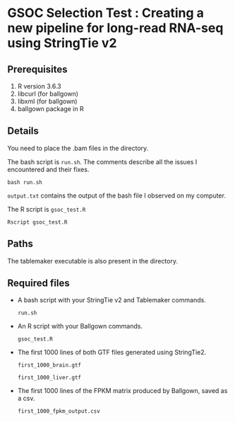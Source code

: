 # GSOC Selection Test : Creating a new pipeline for long-read RNA-seq using StringTie v2

## Prerequisites
1. R version 3.6.3
2. libcurl (for ballgown)
3. libxml (for ballgown)
4. ballgown package in R

## Details

You need to place the .bam files in the directory.

The bash script is `run.sh`.
The comments describe all the issues I encountered and their fixes.


`bash run.sh`

`output.txt` contains the output of the bash file I observed on my computer.

The R script is `gsoc_test.R`

`Rscript gsoc_test.R`

## Paths 

The tablemaker executable is also present in the directory.

## Required files

* A bash script with your StringTie v2 and Tablemaker commands.

   `run.sh`
* An R script with your Ballgown commands.

   `gsoc_test.R`
* The first 1000 lines of both GTF files generated using StringTie2.

   `first_1000_brain.gtf`

   `first_1000_liver.gtf`
* The first 1000 lines of the FPKM matrix produced by Ballgown, saved as a csv.
   
   `first_1000_fpkm_output.csv`

